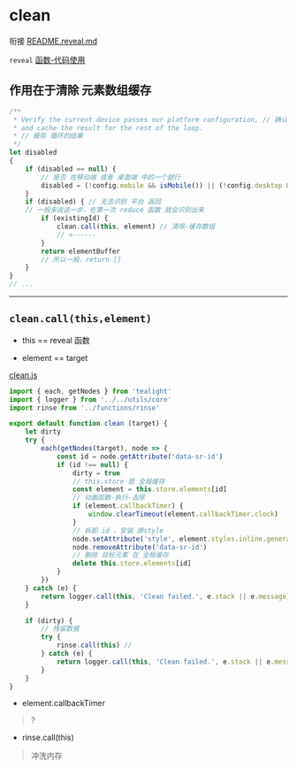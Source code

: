 # clean 

衔接 [README.reveal.md](./README.reveal.md#L413)

`reveal` [函数-代码使用](./README.reveal.md#191)

## 作用在于清除 元素数组缓存

``` js
/**
 * Verify the current device passes our platform configuration, // 确认 设备平台
 * and cache the result for the rest of the loop.
 * // 缓存 循环的结果
 */
let disabled
{
	if (disabled == null) {
		// 是否 在移动端 或者 桌面端 中的一个就行
		disabled = (!config.mobile && isMobile()) || (!config.desktop && !isMobile())
	}
	if (disabled) { // 无法识别 平台 返回
	// 一般来说这一步，在第一次 reduce 函数 就会识别出来
		if (existingId) {
            clean.call(this, element) // 清除-缓存数组
            // <------
		}
		return elementBuffer
		// 所以一般，return []
	}
}
// ...
```

---

## `clean.call(this,element)`

- this == reveal 函数

- element == target

[clean.js](./explain-scrollreveal/scrollreveal/src/instance/methods/clean.js)
``` js
import { each, getNodes } from 'tealight'
import { logger } from '../../utils/core'
import rinse from '../functions/rinse'

export default function clean (target) {
	let dirty
	try {
		each(getNodes(target), node => {
			const id = node.getAttribute('data-sr-id')
			if (id !== null) {
                dirty = true
                // this.store 是 全局缓存
                const element = this.store.elements[id]
                // 动画函数-执行-去除
				if (element.callbackTimer) {
					window.clearTimeout(element.callbackTimer.clock)
                }
                // 拆卸 id ，安装 原style
				node.setAttribute('style', element.styles.inline.generated)
                node.removeAttribute('data-sr-id')
                // 删除 目标元素 在 全局缓存
				delete this.store.elements[id]
			}
		})
	} catch (e) {
		return logger.call(this, 'Clean failed.', e.stack || e.message)
	}

	if (dirty) {
        // 残留数据
		try {
			rinse.call(this) //
		} catch (e) {
			return logger.call(this, 'Clean failed.', e.stack || e.message)
		}
	}
}

```

- element.callbackTimer 

> ?

- rinse.call(this)

> 冲洗内存
